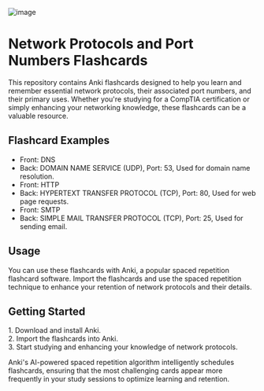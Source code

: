 ![image](https://github.com/itnatepena/anki-flash-cards/assets/147539410/8214137f-f7aa-44ff-81ef-739bd21c8394)


<h1>Network Protocols and Port Numbers Flashcards</h1>
<p>
This repository contains Anki flashcards designed to help you learn and remember essential network protocols, their associated port numbers, and their primary uses. Whether you're studying for a CompTIA certification or simply enhancing your networking knowledge, these flashcards can be a valuable resource.
</p>

<h2>Flashcard Examples</h2>
<ul>
<li>Front: DNS</li>
<li>Back: DOMAIN NAME SERVICE (UDP), Port: 53, Used for domain name resolution.</li>
<li>Front: HTTP</li>
<li>Back: HYPERTEXT TRANSFER PROTOCOL (TCP), Port: 80, Used for web page requests.</li>
<li>Front: SMTP</li>
<li>Back: SIMPLE MAIL TRANSFER PROTOCOL (TCP), Port: 25, Used for sending email.</li>
</ul>

<h2>Usage</h2>
<p>
You can use these flashcards with Anki, a popular spaced repetition flashcard software. Import the flashcards and use the spaced repetition technique to enhance your retention of network protocols and their details.
</p>

<h2>Getting Started</h2>
<p>
1. Download and install Anki.<br>
2. Import the flashcards into Anki.<br>
3. Start studying and enhancing your knowledge of network protocols.
</p>

<p>
Anki's AI-powered spaced repetition algorithm intelligently schedules flashcards, ensuring that the most challenging cards appear more frequently in your study sessions to optimize learning and retention.
</p>
